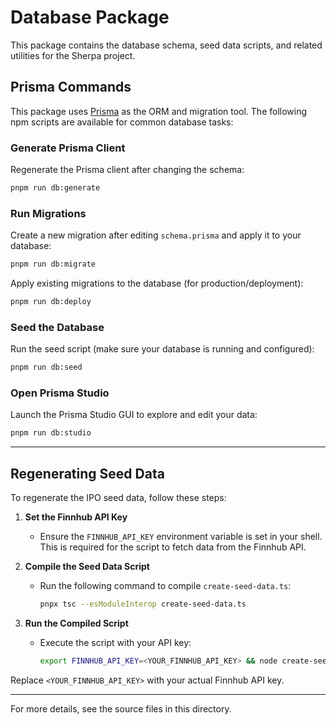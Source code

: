 # Database Package

This package contains the database schema, seed data scripts, and related utilities for the Sherpa project.

## Prisma Commands

This package uses [Prisma](https://www.prisma.io/) as the ORM and migration tool. The following npm scripts are available for common database tasks:

### Generate Prisma Client

Regenerate the Prisma client after changing the schema:

```sh
pnpm run db:generate
```

### Run Migrations

Create a new migration after editing `schema.prisma` and apply it to your database:

```sh
pnpm run db:migrate
```

Apply existing migrations to the database (for production/deployment):

```sh
pnpm run db:deploy
```

### Seed the Database

Run the seed script (make sure your database is running and configured):

```sh
pnpm run db:seed
```

### Open Prisma Studio

Launch the Prisma Studio GUI to explore and edit your data:

```sh
pnpm run db:studio
```

---

## Regenerating Seed Data

To regenerate the IPO seed data, follow these steps:

1. **Set the Finnhub API Key**

   - Ensure the `FINNHUB_API_KEY` environment variable is set in your shell. This is required for the script to fetch data from the Finnhub API.

2. **Compile the Seed Data Script**

   - Run the following command to compile `create-seed-data.ts`:
     ```sh
     pnpx tsc --esModuleInterop create-seed-data.ts
     ```

3. **Run the Compiled Script**
   - Execute the script with your API key:
     ```sh
     export FINNHUB_API_KEY=<YOUR_FINNHUB_API_KEY> && node create-seed-data.js
     ```

Replace `<YOUR_FINNHUB_API_KEY>` with your actual Finnhub API key.

---

For more details, see the source files in this directory.
